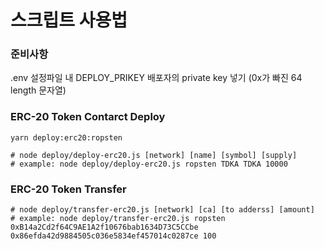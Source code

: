 # 스크립트 사용법

### 준비사항

.env 설정파일 내 DEPLOY_PRIKEY 배포자의 private key 넣기 (0x가 빠진 64 length 문자열)

### ERC-20 Token Contarct Deploy

```
yarn deploy:erc20:ropsten

# node deploy/deploy-erc20.js [network] [name] [symbol] [supply]
# example: node deploy/deploy-erc20.js ropsten TDKA TDKA 10000
```

### ERC-20 Token Transfer

```
# node deploy/transfer-erc20.js [network] [ca] [to adderss] [amount]
# example: node deploy/transfer-erc20.js ropsten 0xB14a2Cd2f64C9AE1A2f10676bab1634D73C5CCbe 0x86efda42d9884505c036e5834ef457014c0287ce 100
```
